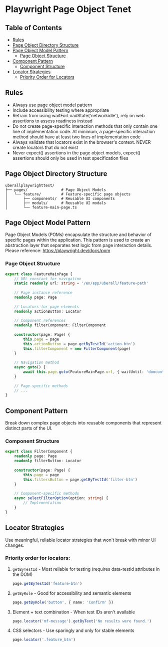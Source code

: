 # Playwright Page Object Tenet

## Table of Contents
- [Rules](#rules)
- [Page Object Directory Structure](#page-object-directory-structure)
- [Page Object Model Pattern](#page-object-model-pattern)
  - [Page Object Structure](#page-object-structure)
- [Component Pattern](#component-pattern)
  - [Component Structure](#component-structure)
- [Locator Strategies](#locator-strategies)
  - [Priority Order for Locators](#priority-order-for-locators)

## Rules
- Always use page object model pattern
- Include accessibility testing where appropriate
- Refrain from using waitForLoadState('networkidle'), rely on web assertions to assess readiness instead
- Do not create page-specific interaction methods that only contain one line of implementation code. At minimum, a page-specific interaction method should have at least two lines of implementation code
- Always validate that locators exist in the browser's context. NEVER create locators that do not exist
- Never expect() assertions in the page object models, expect() assertions should only be used in test specification files

## Page Object Directory Structure

```
uberallplaywrighttest/
├── pages/               # Page Object Models
│   └── feature/         # Feature-specific page objects
│       ├── components/  # Reusable UI components
│       ├── modals/      # Reusable UI modals      
│       └── feature-main-page.ts
```

## Page Object Model Pattern

Page Object Models (POMs) encapsulate the structure and behavior of specific pages within the application. This pattern is used to create an abstraction layer that separates test logic from page interaction details. Please reference: https://playwright.dev/docs/pom

### Page Object Structure

```typescript
export class FeatureMainPage {
    // URL constant for navigation
    static readonly url: string = '/en/app/uberall/feature-path'
    
    // Page instance reference
    readonly page: Page
    
    // Locators for page elements
    readonly actionButton: Locator
    
    // Component references
    readonly filterComponent: FilterComponent
    
    constructor(page: Page) {
        this.page = page
        this.actionButton = page.getByTestId('action-btn')
        this.filterComponent = new FilterComponent(page)
    }
    
    // Navigation method
    async goto() {
        await this.page.goto(FeatureMainPage.url, { waitUntil: 'domcontentloaded' })
    }
    
    // Page-specific methods
    // ...
}
```

## Component Pattern

Break down complex page objects into reusable components that represent distinct parts of the UI.

### Component Structure

```typescript
export class FilterComponent {
    readonly page: Page
    readonly filterButton: Locator
    
    constructor(page: Page) {
        this.page = page
        this.filtersButton = page.getByTestId('filter-btn')
    }
    
    // Component-specific methods
    async selectFilterOption(option: string) {
        // Implementation
    }
}
```

## Locator Strategies

Use meaningful, reliable locator strategies that won't break with minor UI changes.

### Priority order for locators:

1. `getByTestId` - Most reliable for testing (requires data-testid attributes in the DOM)
   ```typescript
   page.getByTestId('feature-btn')
   ```

2. `getByRole` - Good for accessibility and semantic elements
   ```typescript
   page.getByRole('button', { name: 'Confirm' })
   ```

3. Element + text combination - When test IDs aren't available
   ```typescript
   page.locator('mf-message').getByText('No results were found.')
   ```

4. CSS selectors - Use sparingly and only for stable elements
   ```typescript
   page.locator('.feature_btn')
   ```
